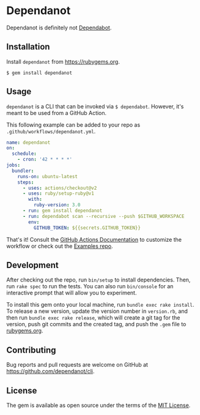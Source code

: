 # Dependanot

Dependanot is definitely not [Dependabot](https://github.com/dependabot).

## Installation

Install `dependanot` from https://rubygems.org.

    $ gem install dependanot

## Usage

`dependanot` is a CLI that can be invoked via `$ dependabot`. However, it's
meant to be used from a GitHub Action.

This following example can be added to your repo as `.github/workflows/dependanot.yml`.

```yaml
name: dependanot
on:
  schedule:
    - cron: '42 * * * *'
jobs:
  bundler:
    runs-on: ubuntu-latest
    steps:
      - uses: actions/checkout@v2
      - uses: ruby/setup-ruby@v1
        with:
          ruby-version: 3.0
      - run: gem install dependanot
      - run: dependabot scan --recursive --push $GITHUB_WORKSPACE
        env:
          GITHUB_TOKEN: ${{secrets.GITHUB_TOKEN}}
```

That's it! Consult the [GitHub Actions Documentation][1] to customize the
workflow or check out the [Examples repo][2].

## Development

After checking out the repo, run `bin/setup` to install dependencies. Then, run `rake spec` to run the tests. You can also run `bin/console` for an interactive prompt that will allow you to experiment.

To install this gem onto your local machine, run `bundle exec rake install`. To release a new version, update the version number in `version.rb`, and then run `bundle exec rake release`, which will create a git tag for the version, push git commits and the created tag, and push the `.gem` file to [rubygems.org](https://rubygems.org).

## Contributing

Bug reports and pull requests are welcome on GitHub at https://github.com/dependanot/cli.

## License

The gem is available as open source under the terms of the [MIT License](https://opensource.org/licenses/MIT).

[1]: https://docs.github.com/en/actions/learn-github-actions/workflow-syntax-for-github-actions
[2]: https://github.com/dependanot/examples

